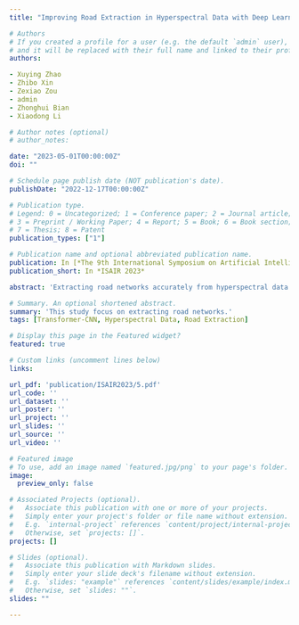```yaml
---
title: "Improving Road Extraction in Hyperspectral Data with Deep Learning Models"

# Authors
# If you created a profile for a user (e.g. the default `admin` user), write the username (folder name) here 
# and it will be replaced with their full name and linked to their profile.
authors:

- Xuying Zhao
- Zhibo Xin
- Zexiao Zou
- admin
- Zhonghui Bian
- Xiaodong Li

# Author notes (optional)
# author_notes:

date: "2023-05-01T00:00:00Z"
doi: ""

# Schedule page publish date (NOT publication's date).
publishDate: "2022-12-17T00:00:00Z"

# Publication type.
# Legend: 0 = Uncategorized; 1 = Conference paper; 2 = Journal article;
# 3 = Preprint / Working Paper; 4 = Report; 5 = Book; 6 = Book section;
# 7 = Thesis; 8 = Patent
publication_types: ["1"]

# Publication name and optional abbreviated publication name.
publication: In [*The 9th International Symposium on Artificial Intelligence and Robotics (ISAIR), Beijing, 21-23 October, 2023.*]
publication_short: In *ISAIR 2023*

abstract: 'Extracting road networks accurately from hyperspectral data using traditional CNN models is challenging due to occlusion, changing lighting conditions, and spectral ambiguity. This study proposes a new model that combines the strengths of the U-net and Transformer architectures to capture both local and long-range features for improved road extraction accuracy and efficiency. The proposed model was evaluated on the AeroRIT hyper-spectral dataset using performance metrics such as OA, MPCA, and MIOU, and compared with traditional CNN models such as U-net. The results show that the proposed model outperforms traditional models, demonstrating its potential for optimization and application in road extraction from hyperspec-tral data. The significance of this research lies in its potential to promote the development of the hyperspectral data analysis field, improve the accuracy of road extraction, and enable practical applications in various fields such as urban planning, traffic management, and environmental monitoring. Further research can optimize the proposed model or combine it with other methods to enhance its accuracy and efficiency for more effective road network ex-traction from hyperspectral data.'

# Summary. An optional shortened abstract.
summary: 'This study focus on extracting road networks.'
tags: [Transformer-CNN, Hyperspectral Data, Road Extraction]

# Display this page in the Featured widget?
featured: true

# Custom links (uncomment lines below)
links:

url_pdf: 'publication/ISAIR2023/5.pdf'
url_code: ''
url_dataset: ''
url_poster: ''
url_project: ''
url_slides: ''
url_source: ''
url_video: ''

# Featured image
# To use, add an image named `featured.jpg/png` to your page's folder. 
image:
  preview_only: false

# Associated Projects (optional).
#   Associate this publication with one or more of your projects.
#   Simply enter your project's folder or file name without extension.
#   E.g. `internal-project` references `content/project/internal-project/index.md`.
#   Otherwise, set `projects: []`.
projects: []

# Slides (optional).
#   Associate this publication with Markdown slides.
#   Simply enter your slide deck's filename without extension.
#   E.g. `slides: "example"` references `content/slides/example/index.md`.
#   Otherwise, set `slides: ""`.
slides: ""

---
```



